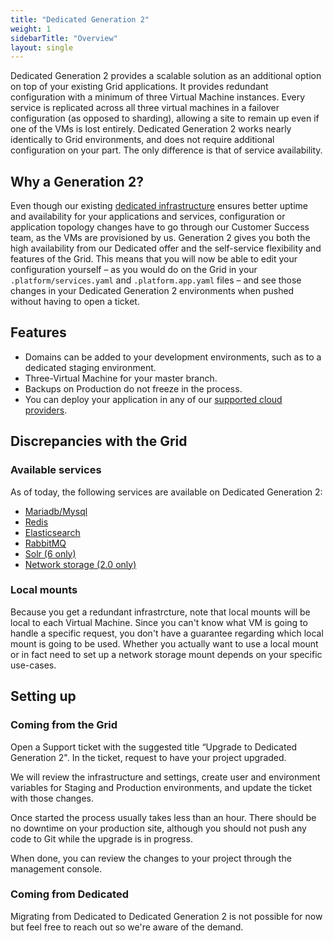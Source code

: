 ```yaml
---
title: "Dedicated Generation 2"
weight: 1
sidebarTitle: "Overview"
layout: single
---
```


Dedicated Generation 2 provides a scalable solution as an additional option on top of your existing Grid applications.
It provides redundant configuration with a minimum of three Virtual Machine instances. Every service is replicated across all three virtual machines in a failover configuration (as opposed to sharding), allowing a site to remain up even if one of the VMs is lost entirely.
Dedicated Generation 2 works nearly identically to Grid environments, and does not require additional configuration on your part. The only difference is that of service availability.

## Why a Generation 2?

Even though our existing [dedicated infrastructure](/dedicated/overview) ensures better uptime and availability for your applications and services, configuration or application topology changes have to go through our Customer Success team, as the VMs are provisioned by us. Generation 2 gives you both the high availability from our Dedicated offer and the self-service flexibility and features of the Grid. This means that you will now be able to edit your configuration yourself – as you would do on the Grid in your `.platform/services.yaml` and `.platform.app.yaml` files – and see those changes in your Dedicated Generation 2 environments when pushed without having to open a ticket.

## Features

* Domains can be added to your development environments, such as to a dedicated staging environment.
* Three-Virtual Machine for your master branch.
* Backups on Production do not freeze in the process.
* You can deploy your application in any of our [supported cloud providers](/development/faq.md#which-geographic-zones-does-platformsh-cover).

## Discrepancies with the Grid

### Available services

As of today, the following services are available on Dedicated Generation 2:
- [Mariadb/Mysql](/configuration/services/mysql)
- [Redis](/configuration/services/redis)
- [Elasticsearch](/configuration/services/elasticsearch)
- [RabbitMQ](/configuration/services/rabbitmq)
- [Solr (6 only)](/configuration/services/solr)
- [Network storage (2.0 only)](/configuration/services/network-storage)

### Local mounts

Because you get a redundant infrastrcture, note that local mounts will be local to each Virtual Machine. Since you can't know what VM is going to handle a specific request, you don't have a guarantee regarding which local mount is going to be used. Whether you actually want to use a local mount or in fact need to set up a network storage mount depends on your specific use-cases.

## Setting up

### Coming from the Grid

Open a Support ticket with the suggested title “Upgrade to Dedicated Generation 2". In the ticket, request to have your project upgraded.

We will review the infrastructure and settings, create user and environment variables for Staging and Production environments, and update the ticket with those changes.

Once started the process usually takes less than an hour.  There should be no downtime on your production site, although you should not push any code to Git while the upgrade is in progress.

When done, you can review the changes to your project through the management console.

### Coming from Dedicated

Migrating from Dedicated to Dedicated Generation 2 is not possible for now but feel free to reach out so we're aware of the demand.
